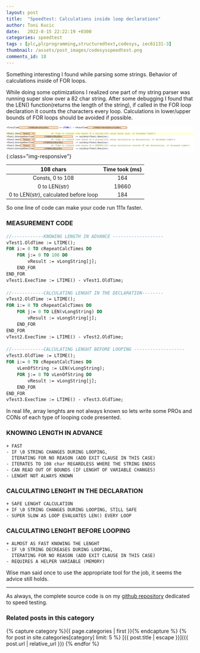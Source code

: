 ```yaml
---
layout: post
title:  "Speedtest: Calculations inside loop declarations"
author: Toni Kucic
date:   2022-8-15 22:22:19 +0300
categories: speedtest
tags : [plc,plcprogramming,structuredtext,codesys, iec61131-3]
thumbnail: /assets/post_images/codesysspeedtest.png
comments_id: 18
---
```

Something interesting I found while parsing some strings. Behavior of calculations inside of FOR loops.

While doing some optimizations I realized one part of my string parser was running super slow over a 82 char string. After some debugging I found that the LEN() function(returns the length of the string), if called in the FOR loop declaration it counts the characters every loop.
Calculations in lower/upper bounds of FOR loops should be avoided if possible.

![Results](/assets/post_images/timeToIterate.png){:class="img-responsive"}

| 108 chars | Time took (ms) |
|:---------:|:--------------:|
| Consts, 0 to 108 | 164 |
| 0 to LEN(str) | 19660 |
| 0 to LEN(str), calculated before loop | 184 |

So one line of code can make your code run 111x faster.

### MEASUREMENT CODE

```pascal
//------------KNOWING LENGTH IN ADVANCE -------------------
vTest1.OldTime := LTIME();
FOR i:= 0 TO cRepeatCalcTimes DO
    FOR j:= 0 TO 108 DO
        vResult := vLongString[j];
    END_FOR
END_FOR
vTest1.ExecTime := LTIME() - vTest1.OldTime;

//------------CALCULATING LENGHT IN THE DECLARATION--------
vTest2.OldTime := LTIME();
FOR i:= 0 TO cRepeatCalcTimes DO
    FOR j:= 0 TO LEN(vLongString) DO
        vResult := vLongString[j];
    END_FOR
END_FOR
vTest2.ExecTime := LTIME() - vTest2.OldTime;

//------------CALCULATING LENGHT BEFORE LOOPING -------------------
vTest3.OldTime := LTIME();
FOR i:= 0 TO cRepeatCalcTimes DO
    vLenOfString := LEN(vLongString);
    FOR j:= 0 TO vLenOfString DO
        vResult := vLongString[j];
    END_FOR
END_FOR
vTest3.ExecTime := LTIME() - vTest3.OldTime;
```

In real life, array lenghts are not always known so lets write some PROs and CONs of each type of looping code presented.

### KNOWING LENGTH IN ADVANCE

```text
+ FAST
- IF \0 STRING CHANGES DURING LOOPING, 
  ITERATING FOR NO REASON (ADD EXIT CLAUSE IN THIS CASE)
- ITERATES TO 108 char REGARDLESS WHERE THE STRING ENDSS
- CAN READ OUT OF BOUNDS (IF LENGHT OF VARIABLE CHANGES)
- LENGHT NOT ALWAYS KNOWN
```

### CALCULATING LENGHT IN THE DECLARATION

```text
+ SAFE LENGHT CALCULATION
+ IF \0 STRING CHANGES DURING LOOPING, STILL SAFE
- SUPER SLOW AS LOOP EVALUATES LEN() EVERY LOOP
```

### CALCULATING LENGHT BEFORE LOOPING

```text
+ ALMOST AS FAST KNOWING THE LENGHT
- IF \0 STRING DECREASES DURING LOOPING, 
  ITERATING FOR NO REASON (ADD EXIT CLAUSE IN THIS CASE)
- REQUIRES A HELPER VARIABLE (MEMORY)
```

Wise man said once  to use the appropriate tool for the job, it seems the advice still holds.

---
As always, the complete source code is on my [github repository](https://github.com/tkucic/codesys_code_execution_speedTests) dedicated to speed testing.

### Related posts in this category

{% capture category %}{{ page.categories | first }}{% endcapture %}
{% for post in site.categories[category] limit: 5 %}
[{{ post.title | escape }}]({{ post.url | relative_url }})
{% endfor %}
